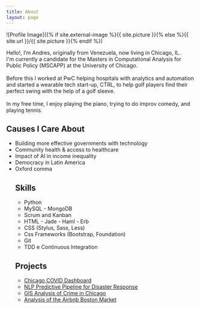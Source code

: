 ```yaml
---
title: About
layout: page
---
```

![Profile Image]({% if site.external-image %}{{ site.picture }}{% else %}{{ site.url }}/{{ site.picture }}{% endif %})

<p>Hello!, I’m Andres, originally from Venezuela, now living in Chicago, IL. 
	<br> I'm currently a candidate for the Masters in Computational Analysis for Public Policy (MSCAPP) at the University of Chicago. 
	<br>
	<br> Before this I worked at PwC helping hospitals with analytics and automation and started a wearable tech start-up, CTRL, to help golf players find their perfect swing with the help of a golf sleeve. 
	<br>
	<br> In my free time, I enjoy playing the piano, trying to do improv comedy, and playing tennis.</p>

<h2>Causes I Care About</h2>
<ul class="causes-list">
	<li>Building more effective governments with technology</li>
	<li>Community health & access to healthcare</li>
	<li>Impact of AI in income inequality</li>
	<li>Democracy in Latin America</li>
	<li>Oxford comma</li>

<h2>Skills</h2>

<ul class="skill-list">
	<li>Python</li>
	<li>MySQL - MongoDB</li>
	<li>Scrum and Kanban</li>
	<li>HTML - Jade - Haml - Erb</li>
	<li>CSS (Stylus, Sass, Less)</li>
	<li>Css Frameworks (Bootstrap, Foundation)</li>
	<li>Git</li>
	<li>TDD e Continuous Integration</li>
</ul>

<h2>Projects</h2>

<ul>
	<li><a href="https://github.com/acrucetta/chicago_COVID_app"> Chicago COVID Dashboard</a></li>
	<li><a href="https://github.com/acrucetta/disaster_response_pipeline">NLP Predictive Pipeline for Disaster Response</a></li>
	<li><a href="https://github.com/acrucetta/adverse_childhood_exp_chicago">GIS Analysis of Crime in Chicago</a></li>
	<li><a href="https://github.com/acrucetta/airbnb_boston">Analysis of the Airbnb Boston Market</a></li>	
</ul>
